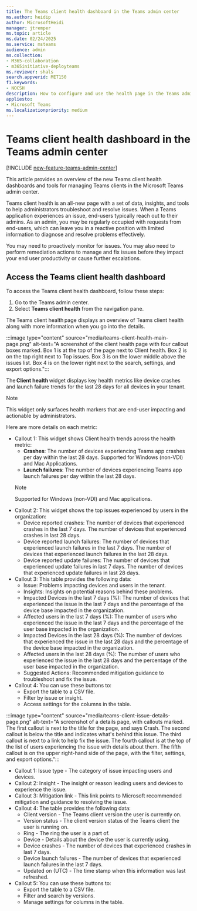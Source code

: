 ```yaml
---
title: The Teams client health dashboard in the Teams admin center
ms.author: heidip
author: MicrosoftHeidi
manager: jtremper
ms.topic: article
ms.date: 02/24/2025
ms.service: msteams
audience: admin
ms.collection: 
- M365-collaboration
- m365initiative-deployteams
ms.reviewer: shals
search.appverid: MET150
f1.keywords:
- NOCSH
description: How to configure and use the health page in the Teams admin center to manage clients using monitoring and informational advice specific to situations.
appliesto: 
- Microsoft Teams
ms.localizationpriority: medium
---
```


# Teams client health dashboard in the Teams admin center

[!INCLUDE [new-feature-teams-admin-center](includes/new-feature-teams-admin-center.md)]

This article provides an overview of the new Teams client health dashboards and tools for managing Teams clients in the Microsoft Teams admin center.

Teams client health is an all-new page with a set of data, insights, and tools to help administrators troubleshoot and resolve issues. When a Teams application experiences an issue, end-users typically reach out to their admins. As an admin, you may be regularly occupied with requests from end-users, which can leave you in a reactive position with limited information to diagnose and resolve problems effectively.

You may need to proactively monitor for issues. You may also need to perform remediation actions to manage and fix issues before they impact your end user productivity or cause further escalations.

## Access the Teams client health dashboard

To access the Teams client health dashboard, follow these steps:

1. Go to the Teams admin center.
1. Select **Teams client health** from the navigation pane.

The Teams client health page displays an overview of Teams client health along with more information when you go into the details.

:::image type="content" source="media/teams-client-health-main-page.png" alt-text="A screenshot of the client health page with four callout boxes marked. Box 1 is at the top of the page next to Client health. Box 2 is on the top right next to Top issues. Box 3 is on the lower middle above the issues list. Box 4 is on the lower right next to the search, settings, and export options.":::

The **Client health** widget displays key health metrics like device crashes and launch failure trends for the last 28 days for all devices in your tenant.

> [!NOTE]
> This widget only surfaces health markers that are end-user impacting and actionable by administrators.
 
Here are more details on each metric:

- Callout 1: This widget shows Client health trends across the health metric:
    - **Crashes**: The number of devices experiencing Teams app crashes per day within the last 28 days. Supported for Windows (non-VDI) and Mac Applications.
    - **Launch failures**: The number of devices experiencing Teams app launch failures per day within the last 28 days.
    > [!NOTE]
    > Supported for Windows (non-VDI) and Mac applications.
- Callout 2: This widget shows the top issues experienced by users in the organization:
    - Device reported crashes: The number of devices that experienced crashes in the last 7 days. The number of devices that experienced crashes in last 28 days.
    - Device reported launch failures: The number of devices that experienced launch failures in the last 7 days. The number of devices that experienced launch failures in the last 28 days.
    - Device reported update failures: The number of devices that experienced update failures in last 7 days. The number of devices that experienced update failures in last 28 days.
- Callout 3: This table provides the following data:
    - Issue: Problems impacting devices and users in the tenant.
    - Insights: Insights on potential reasons behind these problems.
    - Impacted Devices in the last 7 days (%): The number of devices that experienced the issue in the last 7 days and the percentage of the device base impacted in the organization.
    - Affected users in the last 7 days (%): The number of users who experienced the issue in the last 7 days and the percentage of the user base impacted in the organization.
    - Impacted Devices in the last 28 days (%): The number of devices that experienced the issue in the last 28 days and the percentage of the device base impacted in the organization.
    - Affected users in the last 28 days (%): The number of users who experienced the issue in the last 28 days and the percentage of the user base impacted in the organization.
    - Suggested Actions: Recommended mitigation guidance to troubleshoot and fix the issue. 
- Callout 4: You can use these buttons to:
    - Export the table to a CSV file.
    - Filter by issue or insight.
    - Access settings for the columns in the table.

:::image type="content" source="media/teams-client-issue-details-page.png" alt-text="A screenshot of a details page, with callouts marked. The first callout is next to the title for the page, and says Crash. The second callout is below the title and indicates what's behind this issue. The third callout is next to a link to help fix the issue. The fourth callout is at the top of the list of users experiencing the issue with details about them. The fifth callout is on the upper right-hand side of the page, with the filter, settings, and export options.":::

- Callout 1: Issue type - The category of issue impacting users and devices.
- Callout 2: Insight - The insight or reason leading users and devices to experience the issue.
- Callout 3: Mitigation link - This link points to Microsoft recommended mitigation and guidance to resolving the issue.
- Callout 4: The table provides the following data:
    - Client version - The Teams client version the user is currently on.
    - Version status - The client version status of the Teams client the user is running on.
    - Ring - The ring the user is a part of.
    - Device - Details about the device the user is currently using.
    - Device crashes - The number of devices that experienced crashes in last 7 days.
    - Device launch failures - The number of devices that experienced launch failures in the last 7 days.
    - Updated on (UTC) - The time stamp when this information was last refreshed.
- Callout 5: You can use these buttons to:
    - Export the table to a CSV file.
    - Filter and search by versions.
    - Manage settings for columns in the table.
